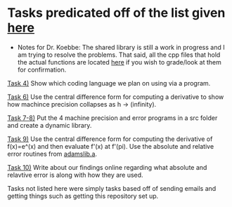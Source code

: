 # Tasks predicated off of the list given [here](https://jvkoebbe.github.io/math4610/tasksheets/html/tasksheet_01.html)

* Notes for Dr. Koebbe: The shared library is still a work in progress and I am trying to resolve the problems. That said, all the cpp files that hold the actual functions are located [here](https://github.com/adflanders/math4610/tree/master/src) if you wish to grade/look at them for confirmation.

[Task 4)](https://github.com/adflanders/math4610/blob/master/hw_toc/task_sheet_1/whatLang.cpp) Show which coding language we plan on using via a program.

[Task 6)](https://github.com/adflanders/math4610/blob/master/hw_toc/task_sheet_1/centDer.cpp) Use the central difference form for computing a derivative to show how machince precision collapses as h -> (infinity). 

[Task 7-8)](https://github.com/adflanders/math4610/tree/master/srcLibrary) Put the 4 machine precision and error programs in a src folder and create a dynamic library.

[Task 9)](https://github.com/adflanders/math4610/blob/master/hw_toc/task_sheet_1/piExp.cpp) Use the central difference form for computing the derivative of f(x)=e^(x) and then evaluate f'(x) at f'(pi). Use the absolute and relative error routines from [adamslib.a](https://github.com/adflanders/math4610/blob/master/srcLibrary/adamslib.a).

[Task 10)](https://github.com/adflanders/math4610/blob/master/hw_toc/task_sheet_1/abs&rel.txt) Write about our findings online regarding what absolute and relavtive error is along with how they are used.

Tasks not listed here were simply tasks based off of sending emails and getting things such as getting this repository set up.
